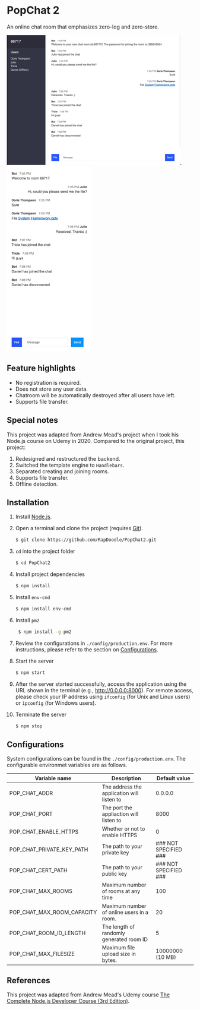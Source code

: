 # PopChat 2

An online chat room that emphasizes zero-log and zero-store.

<img src=".github/01.jpg?raw=true" height="350">

<img src=".github/02.jpg?raw=true" height="500">

## Feature highlights

- No registration is required.
- Does not store any user data.
- Chatroom will be automatically destroyed after all users have left.
- Supports file transfer.

## Special notes

This project was adapted from Andrew Mead's project when I took his Node.js course on Udemy in 2020. Compared to the original project, this project:

1. Redesigned and restructured the backend.
2. Switched the template engine to `Handlebars`.
3. Separated creating and joining rooms.
4. Supports file transfer.
5. Offline detection.

## Installation

1. Install [Node.js](https://nodejs.org).
2. Open a terminal and clone the project (requires [Git](https://git-scm.com/)).

    ```bash
    $ git clone https://github.com/RapDoodle/PopChat2.git
    ```

3. `cd` into the project folder

    ```bash
    $ cd PopChat2
    ```
   
4. Install project dependencies

    ```bash
    $ npm install
    ```

5. Install `env-cmd`

    ```bash
    $ npm install env-cmd
    ```

6. Install `pm2`
   
   ```bash
    $ npm install -g pm2
    ```

7. Review the configurations in `./config/production.env`. For more instructions, please refer to the section on [Configurations](#configurations).

7. Start the server

    ```bash
    $ npm start
    ```

8. After the server started successfully, access the application using the URL shown in the terminal (e.g., http://0.0.0.0:8000). For remote access, please check your IP address using `ifconfig` (for Unix and Linux users) or `ipconfig` (for Windows users).

9. Terminate the server

    ```bash
    $ npm stop
    ```

## Configurations

System configurations can be found in the `./config/production.env`. The configurable environmet variables are as follows.

|Variable name|Description|Default value|
|-|-|-|
|POP_CHAT_ADDR|The address the application will listen to|0.0.0.0|
|POP_CHAT_PORT|The port the appliaction will listen to|8000|
|POP_CHAT_ENABLE_HTTPS|Whether or not to enable HTTPS|0|
|POP_CHAT_PRIVATE_KEY_PATH|The path to your private key|### NOT SPECIFIED ###|
|POP_CHAT_CERT_PATH|The path to your public key|### NOT SPECIFIED ###|
|POP_CHAT_MAX_ROOMS|Maximum number of rooms at any time|100|
|POP_CHAT_MAX_ROOM_CAPACITY|Maximum number of online users in a room.|20|
|POP_CHAT_ROOM_ID_LENGTH|The length of randomly generated room ID|5|
|POP_CHAT_MAX_FILESIZE|Maximum file upload size in bytes.|10000000 (10 MB)|

## References

This project was adapted from Andrew Mead's Udemy course [The Complete Node.js Developer Course (3rd Edition)](https://www.udemy.com/course/the-complete-nodejs-developer-course-2/).